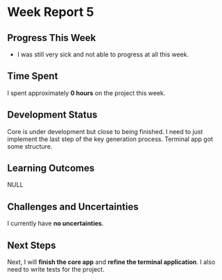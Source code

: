 # Week Report 5

## Progress This Week  
- I was still very sick and not able to progress at all this week.

## Time Spent  
I spent approximately **0 hours** on the project this week.  

## Development Status  
Core is under development but close to being finished. I need to just implement the last step of the key generation process.
Terminal app got some structure.

## Learning Outcomes  
NULL

## Challenges and Uncertainties  
I currently have **no uncertainties**.  

## Next Steps  
Next, I will **finish the core app** and **refine the terminal application**. I also need to write tests for the project.  
